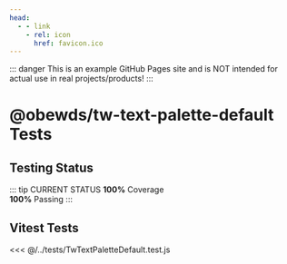 ```yaml
---
head:
  - - link
    - rel: icon
      href: favicon.ico
---
```



::: danger
This is an example GitHub Pages site and is NOT intended for actual use in real projects/products!
:::




# @obewds/tw-text-palette-default Tests



## Testing Status

::: tip CURRENT STATUS
**100%** Coverage  
**100%** Passing
:::



## Vitest Tests

<<< @/../tests/TwTextPaletteDefault.test.js